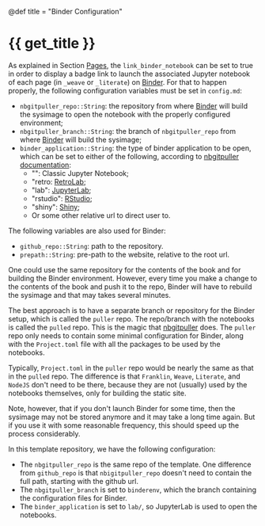 @def title = "Binder Configuration"

# {{ get_title }}

As explained in Section [Pages](/pages/pages), the `link_binder_notebook` can be set to true in order to display a badge link to launch the associated Jupyter notebook of each page (in `_weave` or `_literate`) on [Binder](https://mybinder.org). For that to happen properly, the following configuration variables must be set in `config.md`:

* `nbgitpuller_repo::String`: the repository from where [Binder](https://mybinder.org) will build the sysimage to open the notebook with the properly configured environment;
* `nbgitpuller_branch::String`: the branch of `nbgitpuller_repo` from where [Binder](https://mybinder.org) will build the sysimage;
* `binder_application::String`: the type of binder application to be open, which can be set to either of the following, according to [nbgitpuller documentation](https://jupyterhub.github.io/nbgitpuller/index.html):
    * "": Classic Jupyter Notebook;
    * "retro: [RetroLab](https://github.com/jupyterlab/retrolab);
    * "lab": [JupyterLab](https://github.com/jupyterlab/jupyterlab);
    * "rstudio": [RStudio](https://docs.rstudio.com/connect/user/jupyter-notebook/);
    * "shiny": [Shiny](https://docs.rstudio.com/connect/user/shiny/);
    * Or some other relative url to direct user to.

The following variables are also used for Binder:

* `github_repo::String`: path to the repository.
* `prepath::String`: pre-path to the website, relative to the root url.

One could use the same repository for the contents of the book and for building the Binder environment. However, every time you make a change to the contents of the book and push it to the repo, Binder will have to rebuild the sysimage and that may takes several minutes.

The best approach is to have a separate branch or repository for the Binder setup, which is called the `puller` repo. The repo/branch with the notebooks is called the `pulled` repo. This is the magic that [nbgitpuller](https://jupyterhub.github.io/nbgitpuller) does. The `puller` repo only needs to contain some minimal configuration for Binder, along with the `Project.toml` file with all the packages to be used by the notebooks.

Typically, `Project.toml` in the `puller` repo would be nearly the same as that in the `pulled` repo. The difference is that `Franklin`, `Weave`, `Literate`, and `NodeJS` don't need to be there, because they are not (usually) used by the notebooks themselves, only for building the static site.

Note, however, that if you don't launch Binder for some time, then the sysimage may not be stored anymore and it may take a long time again. But if you use it with some reasonable frequency, this should speed up the process considerably.

In this template repository, we have the following configuration:

* The `nbgitpuller_repo` is the same repo of the template. One difference from `github_repo` is that `nbigitpuller_repo` doesn't need to contain the full path, starting with the github url.
* The `nbgitpuller_branch` is set to `binderenv`, which the branch containing the configuration files for Binder.
* The `binder_application` is set to `lab/`, so JupyterLab is used to open the notebooks.
